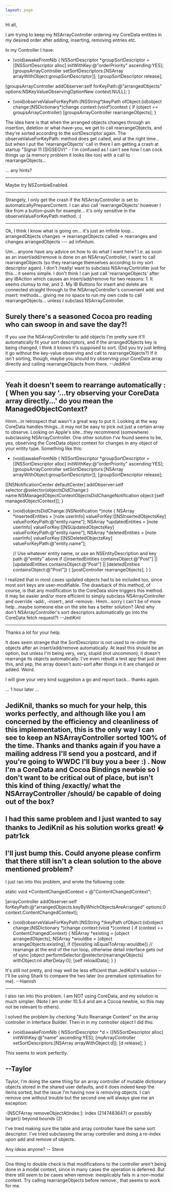 ```yaml
---
layout: page
---
```




Hi all,

I am trying to keep my NSArrayController ordering my CoreData entities in my desired order after adding, inserting, removing entries etc.

In my Controller I have:

    
- (void)awakeFromNib
{
NSSortDescriptor *groupSortDescriptor = [[NSSortDescriptor alloc] initWithKey:@"orderPriority" ascending:YES];
[groupsArrayController setSortDescriptors:[NSArray arrayWithObject:groupSortDescriptor]];
[groupSortDescriptor release];

[groupsArrayController addObserver:self forKeyPath:@"arrangedObjects" options:NSKeyValueObservingOptionNew context:NULL];
}

- (void)observeValueForKeyPath:(NSString*)keyPath ofObject:(id)object change:(NSDictionary*)change context:(void*)context
{
if (object == groupsArrayController)
[groupsArrayController rearrangeObjects];
}


The idea here is that when the arranged objects changes through an insertion, deletion or what-have-you, we get to call rearrangeObjects, and they're sorted according to the sortDescriptor again. The observeValueForKeyPath: method does get called, and at the right time... but when I put the 'rearrangeObjects' call in there I am getting a crash at startup "Signal 11 (SIGSEGV)" - I'm confused as I can't see how I can cock things up (a memory problem it looks like too) with a call to rearrangeObjects...

... any hints?

----
Maybe try NSZombieEnabled.

----
Strangely, I only get the crash if the NSArrayController is set to automaticallyPrepareContent. I can also call 'rearrangeObjects' however I like from a button-push for example... it's only sensitive in the observeValueForKeyPath method. :(

----
Ok, I think I know what is going on... it's just an infinite loop... arrangedObjects changes -> rearrangeObjects called -> rearranges and changes arrangedObjects --- ad infinitum.

Um... anyone have any advice on how to do what I want here? I.e. as soon as an insert/add/remove is done on an NSArrayController, I want to call rearrangeObjects (so they rearrange themselves according to my sort descriptor again). I don't /really/ want to subclass NSArrayController just for this... it seems simple. I don't think I can just call 'rearrangeObjects' after any IBAction which causes an insert/add/remove for two reasons: 1. It seems clumsy to me, and 2. My IB Buttons for insert and delete are connected straight through to the NSArrayController's convenient add: and insert: methods... giving me no space to run my own code to call rearrangeObjects... unless I subclass NSArrayController.

Surely there's a seasoned Cocoa pro reading who can swoop in and save the day?!
----
If you use the NSArrayController to add objects I'm pretty sure it'll automatically fit your sort descriptors, and if the     arrangedObjects key is being changed, I think it knows it's supposed to sort. (Did you try just letting it go without the key-value observing and call to     rearrangeObjects?) If it isn't sorting, though, maybe you should try observing your CoreData array directly and calling     rearrangeObjects from there. --JediKnil

----

Yeah it doesn't seem to rearrange automatically :(
When you say '...try observing your CoreData array directly...' do you mean the ManagedObjectContext?
----
Hmm...in retrospect that wasn't a great way to put it. Looking at the way CoreData handles things...it may not be easy to pick out just a certain array to observe. Looking on Apple's site...they recommend (somewhere) subclassing NSArrayController. One other solution *I've* found seems to be, yes, observing the CoreData object context for changes in any object of your entity type. Something like this:
    
- (void)awakeFromNib
{
NSSortDescriptor *groupSortDescriptor = [[NSSortDescriptor alloc] initWithKey:@"orderPriority" ascending:YES];
[groupsArrayController setSortDescriptors:[NSArray arrayWithObject:groupSortDescriptor]];
[groupSortDescriptor release];

[[NSNotificationCenter defaultCenter] addObserver:self selector:@selector(objectsDidChange:) name:NSManagedObjectContextObjectsDidChangeNotification object:[self managedObjectContext]];
}

- (void)objectsDidChange:(NSNotification *)note
{
    NSArray *insertedEntities = [note userInfo] valueForKey:[[NSInsertedObjectsKey] valueForKeyPath:@"entity.name"];
    NSArray *updatedEntities  = [note userInfo] valueForKey:[[NSUpdatedObjectsKey] valueForKeyPath:@"entity.name"];
    NSArray *deletedEntities  = [note userInfo] valueForKey:[[NSDeletedObjectsKey] valueForKeyPath:@"entity.name"];

     // Use whatever entity name, or use an NSEntityDescription and key path @"entity" above
    if ([insertedEntities containsObject:@"Post"] ||
        [updatedEntities containsObject:@"Post"] ||
        [deletedEntities containsObject:@"Post"])
    {
        [postController rearrangeObjects];
    }
}

I realized that in most cases updated objects had to be included too, since most sort keys are user-modifiable. The drawback of this method, of course, is that any modification to the CoreData store triggers this method. It may be easier and/or more efficient to simply subclass NSArrayController and override     -add:,     -insert:, and     -remove:. Hmm...sorry I can't be of more help...maybe someone else on the site has a better solution? (And why don't NSArrayController's sort descriptors automatically go into the CoreData fetch request?) --JediKnil

----

Thanks a lot for your help.

It does seem strange that the SortDescriptor is not used to re-order the objects after an insert/add/remove automatically. At least this should be an option, but unless I'm being very, very, stupid (not uncommon), it doesn't rearrange its objects automatically. I've even rebuilt a test app that just does this, and yep, the array doesn't auto-sort after things in it are changed or added. Weird.

I will give your very kind suggestion a go and report back... thanks again.

... 1 hour later ...

JediKnil, thanks so much for your help, this works perfectly, and although like you I am concerned by the efficiency and cleanliness of this implementation, this is the only way I can see to keep an NSArrayController sorted 100% of the time. Thanks and thanks again if you have a mailing address I'll send you a postcard, and if you're going to WWDC I'll buy you a beer :) . Now I'm a CoreData and Cocoa Bindings newbie so I don't want to be critical out of place, but isn't this kind of thing /exactly/ what the NSArrayController /should/ be capable of doing out of the box?
----

I had this same problem and I just wanted to say thanks to JediKnil as his solution works great! � patr1ck
----
I'll just bump this. Could anyone please confirm that there still isn't a clean solution to the above mentioned problem?
----
I just ran into this problem, and wrote the following code:
    
static void *ContentChangedContext = @"ContentChangedContext";

[arrayController addObserver:self forKeyPath:@"arrangedObjects.keyByWhichObjectsAreArranged" options:0 context:ContentChangedContext];

- (void)observeValueForKeyPath:(NSString *)keyPath ofObject:(id)object change:(NSDictionary *)change context:(void *)context
{
	if (context == ContentChangedContext)
	{
		NSArray *existing = [object arrangedObjects];
		NSArray *wouldbe = [object arrangeObjects:existing];
		if (![existing isEqualToArray:wouldbe])
			// rearrange at the end of the run loop, otherwise detail interface gets out of sync
			[object performSelector:@selector(rearrangeObjects) withObject:nil afterDelay:0];
		[self reloadData];
	}
}

It's still not pretty, and may well be less efficient than JediKnil's solution -- I'll be using Shark to compare the two later (no premature optimisation for me). --Hamish

----
I also ran into this problem.  I am NOT using CoreData, and my solution is much simpler.  (Note I am under 10.5.4 and am a Cocoa newbie, so this may not be relevant to others).

I solved the problem by checking "Auto Rearrange Content" on the array controller in Interface Builder.  Then in in my controller object I did this:

    
- (void)awakeFromNib
{
	NSSortDescriptor *d = [[NSSortDescriptor alloc] initWithKey:@"name" ascending:YES];
	[myArrayController setSortDescriptors:[NSArray arrayWithObject:d]];
	[d release];
}


This seems to work perfectly.

--Taylor
----
Taylor, I'm doing the same thing for an array controller of mutable dictionary objects stored in the shared user defaults, and it does indeed keep the items sorted, but the issue I'm having now is removing objects.  I can remove one without trouble but the second one will always give me an exception:

    
-[NSCFArray removeObjectAtIndex:]: index (2147483647( or possibly larger)) beyond bounds (2)


I've tried making sure the table and array controller have the same sort descriptor.  I've tried subclassing the array controller and doing a re-index upon add and remove of objects.

Any ideas anyone?
-- Steve

----
One thing to double check is that modifications to the controller aren't being done in a modal context, since in many cases the operation is deferred. But there still seem to be cases when remove: inexplicably fails in a non-modal context. Try calling rearrangeObjects before remove:, that seems to work for me.
